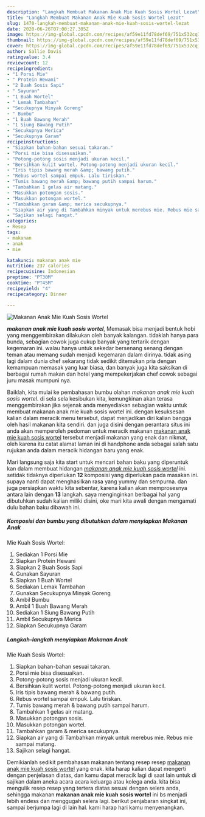 ```yaml
---
description: "Langkah Membuat Makanan Anak Mie Kuah Sosis Wortel Lezat"
title: "Langkah Membuat Makanan Anak Mie Kuah Sosis Wortel Lezat"
slug: 1470-langkah-membuat-makanan-anak-mie-kuah-sosis-wortel-lezat
date: 2020-06-26T07:00:27.305Z
image: https://img-global.cpcdn.com/recipes/af59e11fd78def69/751x532cq70/makanan-anak-mie-kuah-sosis-wortel-foto-resep-utama.jpg
thumbnail: https://img-global.cpcdn.com/recipes/af59e11fd78def69/751x532cq70/makanan-anak-mie-kuah-sosis-wortel-foto-resep-utama.jpg
cover: https://img-global.cpcdn.com/recipes/af59e11fd78def69/751x532cq70/makanan-anak-mie-kuah-sosis-wortel-foto-resep-utama.jpg
author: Sallie Davis
ratingvalue: 3.4
reviewcount: 12
recipeingredient:
- "1 Porsi Mie"
- " Protein Hewani"
- "2 Buah Sosis Sapi"
- " Sayuran"
- "1 Buah Wortel"
- " Lemak Tambahan"
- "Secukupnya Minyak Goreng"
- " Bumbu"
- "1 Buah Bawang Merah"
- "1 Siung Bawang Putih"
- "Secukupnya Merica"
- "Secukupnya Garam"
recipeinstructions:
- "Siapkan bahan-bahan sesuai takaran."
- "Porsi mie bisa disesuaikan."
- "Potong-potong sosis menjadi ukuran kecil."
- "Bersihkan kulit wortel. Potong-potong menjadi ukuran kecil."
- "Iris tipis bawang merah &amp; bawang putih."
- "Rebus wortel sampai empuk. Lalu tiriskan."
- "Tumis bawang merah &amp; bawang putih sampai harum."
- "Tambahkan 1 gelas air matang."
- "Masukkan potongan sosis."
- "Masukkan potongan wortel."
- "Tambahkan garam &amp; merica secukupnya."
- "Siapkan air yang di Tambahkan minyak untuk merebus mie. Rebus mie sampai matang."
- "Sajikan selagi hangat."
categories:
- Resep
tags:
- makanan
- anak
- mie

katakunci: makanan anak mie 
nutrition: 237 calories
recipecuisine: Indonesian
preptime: "PT30M"
cooktime: "PT45M"
recipeyield: "4"
recipecategory: Dinner

---
```



![Makanan Anak
Mie Kuah Sosis Wortel](https://img-global.cpcdn.com/recipes/af59e11fd78def69/751x532cq70/makanan-anak-mie-kuah-sosis-wortel-foto-resep-utama.jpg)

<b><i>makanan anak
mie kuah sosis wortel</i></b>, Memasak bisa menjadi bentuk hobi yang menggembirakan dilakukan oleh banyak kalangan. tidaklah hanya para bunda, sebagian cowok juga cukup banyak yang tertarik dengan kegemaran ini. walau hanya untuk sekedar bersenang senang dengan teman atau memang sudah menjadi kegemaran dalam dirinya. tidak asing lagi dalam dunia chef sekarang tidak sedikit ditemukan pria dengan kemampuan memasak yang luar biasa, dan banyak juga kita saksikan di berbagai rumah makan dan hotel yang mempekerjakan chef cowok sebagai juru masak mumpuni nya.

Baiklah, kita mulai ke pembahasan bumbu olahan <i>makanan anak
mie kuah sosis wortel</i>. di sela sela kesibukan kita, kemungkinan akan terasa menggembirakan jika sejenak anda menyediakan sebagian waktu untuk membuat makanan anak
mie kuah sosis wortel ini. dengan kesuksesan kalian dalam meracik menu tersebut, dapat menjadikan diri kalian bangga oleh hasil makanan kita sendiri. dan juga disini dengan perantara situs ini anda akan memperoleh pedoman untuk meracik makanan <u>makanan anak
mie kuah sosis wortel</u> tersebut menjadi makanan yang enak dan nikmat, oleh karena itu catat alamat laman ini di handphone anda sebagai salah satu rujukan anda dalam meracik hidangan baru yang enak.




Mari langsung saja kita start untuk mencari bahan baku yang diperuntuk kan dalam membuat hidangan <u><i>makanan anak
mie kuah sosis wortel</i></u> ini. setidak tidaknya diperlukan <b>12</b> komposisi yang diperlukan pada masakan ini. supaya nanti dapat menghasilkan rasa yang yummy dan sempurna. dan juga persiapkan waktu kita sebentar, karena kalian akan memprosesnya antara lain dengan <b>13</b> langkah. saya menginginkan berbagai hal yang dibutuhkan sudah kalian miliki disini, oke mari kita awali dengan mengamati dulu bahan baku dibawah ini.

<!--inarticleads1-->

##### Komposisi dan bumbu yang dibutuhkan dalam menyiapkan Makanan Anak
Mie Kuah Sosis Wortel:

1. Sediakan 1 Porsi Mie
1. Siapkan  Protein Hewani
1. Siapkan 2 Buah Sosis Sapi
1. Gunakan  Sayuran
1. Siapkan 1 Buah Wortel
1. Sediakan  Lemak Tambahan
1. Gunakan Secukupnya Minyak Goreng
1. Ambil  Bumbu
1. Ambil 1 Buah Bawang Merah
1. Sediakan 1 Siung Bawang Putih
1. Ambil Secukupnya Merica
1. Siapkan Secukupnya Garam




<!--inarticleads2-->

##### Langkah-langkah menyiapkan Makanan Anak
Mie Kuah Sosis Wortel:

1. Siapkan bahan-bahan sesuai takaran.
1. Porsi mie bisa disesuaikan.
1. Potong-potong sosis menjadi ukuran kecil.
1. Bersihkan kulit wortel. Potong-potong menjadi ukuran kecil.
1. Iris tipis bawang merah &amp; bawang putih.
1. Rebus wortel sampai empuk. Lalu tiriskan.
1. Tumis bawang merah &amp; bawang putih sampai harum.
1. Tambahkan 1 gelas air matang.
1. Masukkan potongan sosis.
1. Masukkan potongan wortel.
1. Tambahkan garam &amp; merica secukupnya.
1. Siapkan air yang di Tambahkan minyak untuk merebus mie. Rebus mie sampai matang.
1. Sajikan selagi hangat.




Demikianlah sedikit pembahasan makanan tentang resep resep <u>makanan anak
mie kuah sosis wortel</u> yang enak. kita harap kalian dapat mengerti dengan penjelasan diatas, dan kamu dapat meracik lagi di saat lain untuk di sajikan dalam aneka acara acara keluarga atau kolega anda. kita bisa mengulik resep resep yang tertera diatas sesuai dengan selera anda, sehingga makanan <b>makanan anak
mie kuah sosis wortel</b> ini bs menjadi lebih endess dan menggugah selera lagi. berikut penjabaran singkat ini, sampai berjumpa lagi di lain hal. kami harap hari kamu menyenangkan.
